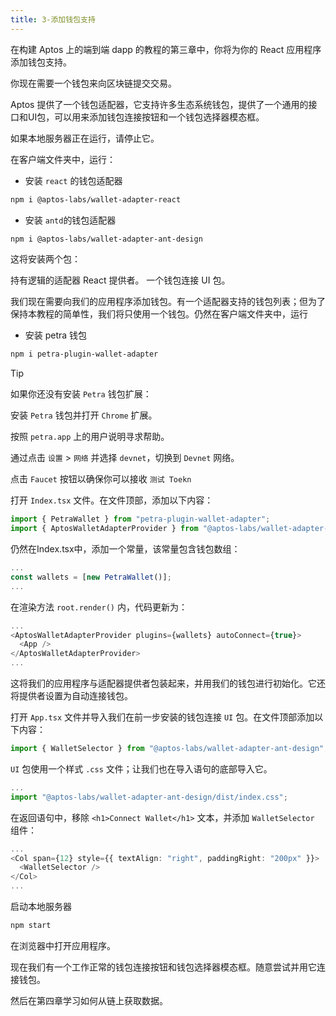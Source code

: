 ```yaml
---
title: 3-添加钱包支持
---
```

在构建 Aptos 上的端到端 dapp 的教程的第三章中，你将为你的 React 应用程序添加钱包支持。

你现在需要一个钱包来向区块链提交交易。

Aptos 提供了一个钱包适配器，它支持许多生态系统钱包，提供了一个通用的接口和UI包，可以用来添加钱包连接按钮和一个钱包选择器模态框。

如果本地服务器正在运行，请停止它。

在客户端文件夹中，运行：

- 安装 `react` 的钱包适配器
```bash
npm i @aptos-labs/wallet-adapter-react
```

- 安装 `antd`的钱包适配器
```bash
npm i @aptos-labs/wallet-adapter-ant-design
```

这将安装两个包：

持有逻辑的适配器 React 提供者。
一个钱包连接 UI 包。

我们现在需要向我们的应用程序添加钱包。有一个适配器支持的钱包列表；但为了保持本教程的简单性，我们将只使用一个钱包。仍然在客户端文件夹中，运行

- 安装 petra 钱包
```bash
npm i petra-plugin-wallet-adapter
```

>[!TIP]
>如果你还没有安装 `Petra` 钱包扩展：
>
>安装 `Petra` 钱包并打开 `Chrome` 扩展。
>
>按照 `petra.app` 上的用户说明寻求帮助。
>
>通过点击 `设置` > `网络` 并选择 `devnet`，切换到 `Devnet` 网络。
>
>点击 `Faucet` 按钮以确保你可以接收 `测试 Toekn`

打开 `Index.tsx` 文件。在文件顶部，添加以下内容：

```ts
import { PetraWallet } from "petra-plugin-wallet-adapter";
import { AptosWalletAdapterProvider } from "@aptos-labs/wallet-adapter-react";
```

仍然在Index.tsx中，添加一个常量，该常量包含钱包数组：

```ts
...
const wallets = [new PetraWallet()];
...
```

在渲染方法 `root.render()` 内，代码更新为：

```ts
...
<AptosWalletAdapterProvider plugins={wallets} autoConnect={true}>
  <App />
</AptosWalletAdapterProvider>
...
```

这将我们的应用程序与适配器提供者包装起来，并用我们的钱包进行初始化。它还将提供者设置为自动连接钱包。

打开 `App.tsx` 文件并导入我们在前一步安装的钱包连接 `UI` 包。在文件顶部添加以下内容：

```ts
import { WalletSelector } from "@aptos-labs/wallet-adapter-ant-design";
```

`UI` 包使用一个样式 `.css` 文件；让我们也在导入语句的底部导入它。

```ts
...
import "@aptos-labs/wallet-adapter-ant-design/dist/index.css";
```

在返回语句中，移除 `<h1>Connect Wallet</h1>` 文本，并添加 `WalletSelector` 组件：

```ts
...
<Col span={12} style={{ textAlign: "right", paddingRight: "200px" }}>
  <WalletSelector />
</Col>
...
```

启动本地服务器

```bash
npm start
```

在浏览器中打开应用程序。

现在我们有一个工作正常的钱包连接按钮和钱包选择器模态框。随意尝试并用它连接钱包。

然后在第四章学习如何从链上获取数据。